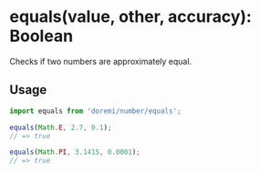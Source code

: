 # equals(value, other, accuracy): Boolean

Checks if two numbers are approximately equal.

## Usage

```js
import equals from 'doremi/number/equals';

equals(Math.E, 2.7, 0.1);
// => true

equals(Math.PI, 3.1415, 0.0001);
// => true
```
